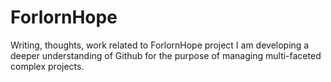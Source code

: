 # ForlornHope
Writing, thoughts, work related to ForlornHope project
I am developing a deeper understanding of Github for the purpose of managing multi-faceted complex projects.
